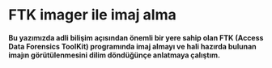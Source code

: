 # FTK imager ile imaj alma
#### Bu yazımızda adli bilişim açısından önemli bir yere sahip olan FTK (Access Data Forensics ToolKit) programında imaj almayı ve hali hazırda bulunan imajın görütülenmesini dilim döndüğünçe anlatmaya çalıştım.
